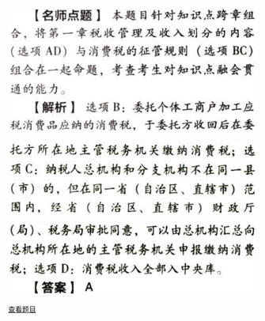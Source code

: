 ![](131c1f2633a6499e69a7b097484c6e30.png)

![](23d45047926dc356153194426cfceca4.png)

![](49d592d86609c00654ce02063937f10c.png)

[查看题目](../C03.消费税.本章真题.md#39-题目)

